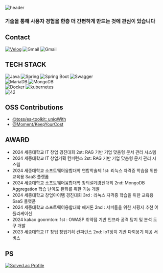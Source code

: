 ![header](https://capsule-render.vercel.app/api?type=Waving&height=200&color=gradient&text=JeongRae)

### 기술을 통해 사용자 경험을 한층 더 간편하게 만드는 것에 관심이 있습니다

## Contact
[![Velog](https://img.shields.io/badge/jrjr519-20C997?style=for-the-badge&logo=velog&logoColor=white)](https://velog.io/@jrjr519/posts)
![Gmail](https://img.shields.io/badge/jr-000000?style=for-the-badge&logo=notion&logoColor=white)
![Gmail](https://img.shields.io/badge/kkwjdfo-EA4335?style=for-the-badge&logo=gmail&logoColor=white)

## TECH STACK

![Java](https://img.shields.io/badge/Java-007396?&style=for-the-badge&logo=Java&logoColor=white)
![Spring](https://img.shields.io/badge/Spring-6DB33F?style=for-the-badge&logo=spring&logoColor=white)
![Spring Boot](https://img.shields.io/badge/SpringBoot-6DB33F?style=for-the-badge&logo=springboot&logoColor=white)
![Swagger](https://img.shields.io/badge/Swagger-85EA2D?style=for-the-badge&logo=swagger&logoColor=black)   
![MariaDB](https://img.shields.io/badge/MariaDB-1F305F?style=for-the-badge&logo=mariadbfoundation&logoColor=white)
![MongoDB](https://img.shields.io/badge/MongoDB-47A248?style=for-the-badge&logo=mongodb&logoColor=white)   
![Docker](https://img.shields.io/badge/Docker-2496ED?style=for-the-badge&logo=docker&logoColor=white)
![kubernetes](https://img.shields.io/badge/kubernetes-326CE5?style=for-the-badge&logo=kubernetes&logoColor=white)   
![42](https://img.shields.io/badge/42Seoul-000000?style=for-the-badge&logo=42&logoColor=white)

## OSS Contributions
- [@toss/es-toolkit: uniqWith](https://github.com/toss/es-toolkit/pull/1066)
- [@Moment/KeepYourCost](https://github.com/KeepYourCost)

## AWARD
- 2024 세종대학교 IT 창업 경진대회 2st: RAG 기반 기업 맞춤형 문서 관리 시스템
- 2024 세종대학교 IT 창업기획 컨퍼런스 2st: RAG 기반 기업 맞춤형 문서 관리 시스템
- 2024 세종대학교 소프트웨어융합대학 연합학술제 1st: 리눅스 자격증 학습을 위한 교육용 SaaS 플랫폼
- 2024 세종대학교 소프트웨어융합대학 창의설계경진대회 2nd: MongoDB Aggregation 학습 난이도 완화를 위한 기능 개발
- 2024 세종대학교 창업아이템 경진대회 3rd : 리눅스 자격증 학습을 위한 교육용 SaaS 플랫폼 
- 2024 세종대학교 소프트웨어융합대학 해커톤 2nd : 서퍼들을 위한 서핑지 추천 어플리케이션
- 2024 kakao goormton: 1st : OWASP 취약점 기반 인프라 공격 탐지 및 분석 도구 개발
- 2023 세종대학교 IT 창업 창업기획 컨퍼런스 2nd: IoT장치 기반 다회용기 제공 서비스

## PS

[![Solved.ac Profile](http://mazassumnida.wtf/api/v2/generate_badge?boj=kkwjdfo)](https://solved.ac/kkwjdfo/)
